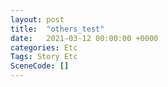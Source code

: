 ```yaml
---
layout: post
title:  "others_test"
date:   2021-03-12 00:00:00 +0000
categories: Etc
Tags: Story Etc
SceneCode: []
---
```

